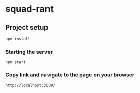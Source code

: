 # squad-rant

## Project setup
```
npm install
```

### Starting the server
```
npm start
```

### Copy link and navigate to the page on your browser
```
http://localhost:3000/
```